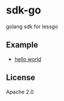 # sdk-go
golang sdk for lessgo



## Example

* [hello world](./examples/hello-world/)



## License

Apache 2.0
